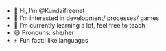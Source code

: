 - 👋 Hi, I’m @Kundaifreenet
- 👀 I’m interested in development/ processes/ games 
- 🌱 I’m currently learning a lot, feel free to teach
- 😄 Pronouns: she/her
- ⚡ Fun fact:I like languages

<!---
Kundaifreenet/KundaiFreenet is a ✨ special ✨ repository because its `README.md` (this file) appears on your GitHub profile.
You can click the Preview link to take a look at your changes.
--->
